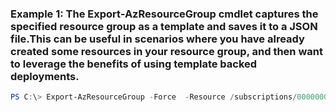 ### Example 1: The Export-AzResourceGroup cmdlet captures the specified resource group as a template and saves it to a JSON file.This can be useful in scenarios where you have already created some resources in your resource group, and then want to leverage the benefits of using template backed deployments.
```powershell
PS C:\> Export-AzResourceGroup -Force  -Resource /subscriptions/00000000-0000-0000-0000-000000000000/resourceGroups/TestGroup/providers/Microsoft.Compute/virtualMachines/TestVirtualMachine -ResourceGroupName TestGroup -SkipAllParameterization 
```


